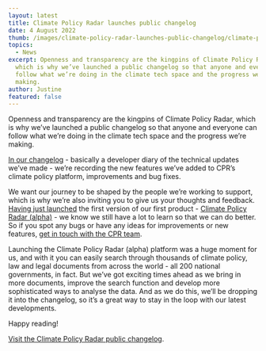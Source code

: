 ```yaml
---
layout: latest
title: Climate Policy Radar launches public changelog
date: 4 August 2022
thumb: /images/climate-policy-radar-launches-public-changelog/climate-policy-radar-public-changelog-1-.jpg
topics:
  - News
excerpt: Openness and transparency are the kingpins of Climate Policy Radar,
  which is why we’ve launched a public changelog so that anyone and everyone can
  follow what we’re doing in the climate tech space and the progress we’re
  making.
author: Justine
featured: false
---
```

Openness and transparency are the kingpins of Climate Policy Radar, which is why we’ve launched a public changelog so that anyone and everyone can follow what we’re doing in the climate tech space and the progress we’re making. 

[In our changelog](https://climatepolicyradar.notion.site/Public-Changelog-1f028d2141e946adaebb8a420f50029c) - basically a developer diary of the technical updates we’ve made - we’re recording the new features we’ve added to CPR’s climate policy platform, improvements and bug fixes. 

We want our journey to be shaped by the people we’re working to support, which is why we’re also inviting you to give us your thoughts and feedback. [Having just launched](https://climatepolicyradar.org/latest/climate-policy-radar-launches-its-global-climate-policy-database) the first version of our first product - [Climate Policy Radar (alpha)](https://app.climatepolicyradar.org/) - we know we still have a lot to learn so that we can do better. So if you spot any bugs or have any ideas for improvements or new features, [get in touch with the CPR team](mailto:support@climatepolicyradar.org).

Launching the Climate Policy Radar (alpha) platform was a huge moment for us, and with it you can easily search through thousands of climate policy, law and legal documents from across the world - all 200 national governments, in fact. But we’ve got exciting times ahead as we bring in more documents, improve the search function and develop more sophisticated ways to analyse the data. And as we do this, we’ll be dropping it into the changelog, so it’s a great way to stay in the loop with our latest developments.

Happy reading! 

[Visit the Climate Policy Radar public changelog](https://climatepolicyradar.notion.site/Public-Changelog-1f028d2141e946adaebb8a420f50029c).
